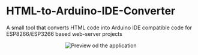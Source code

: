 # HTML-to-Arduino-IDE-Converter
A small tool that converts HTML code into Arduino IDE compatible code for ESP8266/ESP3266 based web-server projects



<p align="center"><img alt="Preview od the application" src="https://github.com/Wombat21Coding/HTML-to-Arduino-IDE-Converter/blob/master/win_application.PNG"></p>

